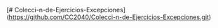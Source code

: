 [# Colecci-n-de-Ejercicios-Excepciones]
(https://github.com/CC2040/Colecci-n-de-Ejercicios-Excepciones.git)
